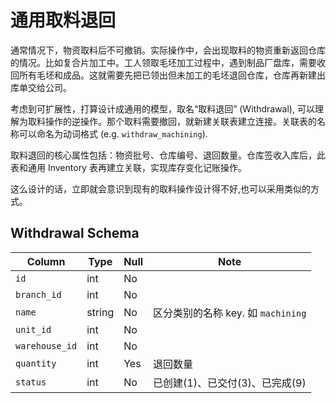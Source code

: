 # 通用取料退回

通常情况下，物资取料后不可撤销。实际操作中，会出现取料的物资重新返回仓库的情况。比如复合片加工中。工人领取毛坯加工过程中，遇到制品厂盘库，需要收回所有毛坯和成品。这就需要先把已领出但未加工的毛坯退回仓库，仓库再新建出库单交给公司。

考虑到可扩展性，打算设计成通用的模型，取名“取料退回” (Withdrawal), 可以理解为取料操作的逆操作。那个取料需要撤回，就新建关联表建立连接。关联表的名称可以命名为动词格式 (e.g. `withdraw_machining`). 

取料退回的核心属性包括：物资批号、仓库编号、退回数量。仓库签收入库后，此表和通用 Inventory 表再建立关联，实现库存变化记账操作。

这么设计的话，立即就会意识到现有的取料操作设计得不好,也可以采用类似的方式。

Withdrawal Schema
---------------------------------------------------------------------------
Column                              | Type      | Null | Note
------------------------------------|-----------|------|-------
`id`                                | int       | No   | 
`branch_id`                         | int       | No   | 
`name`                              | string    | No   | 区分类别的名称 key. 如 `machining`
`unit_id`                           | int       | No   | 
`warehouse_id`                      | int       | No   | 
`quantity`                          | int       | Yes  | 退回数量
`status`                            | int       | No   | 已创建(1)、已交付(3)、已完成(9)
